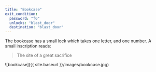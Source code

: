 ```yaml
---
title: "Bookcase"
exit_condition:
  password: "f6"
  unlocks: "blast_door"
  destination: "blast_door"
---
```


The bookcase has a small lock which takes one letter, and one number. A small inscription reads:

> The site of a great sacrifice

![bookcase]({{ site.baseurl }}/images/bookcase.jpg)